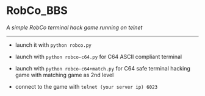# RobCo_BBS
*_A simple RobCo terminal hack game running on telnet_*
________________________
- launch it with `python robco.py`
- launch with `python robco-c64.py` for C64 ASCII compliant terminal
- launch with `python robco-c64+match.py` for C64 safe terminal hacking game with matching game as 2nd level

- connect to the game with `telnet (your server ip) 6023`
